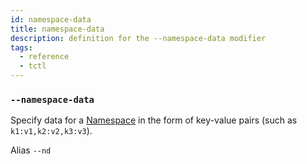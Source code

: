 ```yaml
---
id: namespace-data
title: namespace-data
description: definition for the --namespace-data modifier
tags:
  - reference
  - tctl
---
```


### `--namespace-data`

Specify data for a [Namespace](/concepts/what-is-a-namespace) in the form of key-value pairs (such as `k1:v1,k2:v2,k3:v3`).

Alias `--nd`
